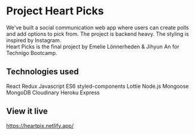 # Project Heart Picks

We've built a social communication web app where users can create polls and add options to pick from. 
The project is backend heavy.
The styling is inspired by Instagram.  
Heart Picks is the final project by Emelie Lönnerheden & Jihyun An for Technigo Bootcamp. 

## Technologies used 
React 
Redux
Javascript ES6 
styled-components 
Lottie 
Node.js
Mongoose 
MongoDB 
Cloudinary 
Heroku 
Express


## View it live

https://heartpix.netlify.app/
